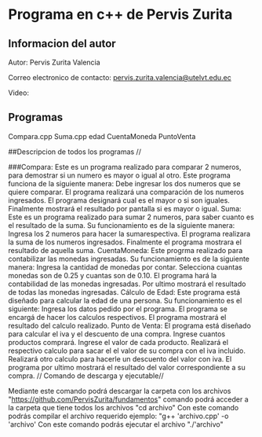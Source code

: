 # Programa en c++ de Pervis Zurita

## Informacion del autor
Autor: Pervis Zurita Valencia

Correo electronico de contacto: pervis.zurita.valencia@utelvt.edu.ec

Video:

## Programas
Compara.cpp
Suma.cpp 
edad
CuentaMoneda 
PuntoVenta

##Descripcion de todos los programas //

###Compara: 
Este es un programa realizado para comparar 2 numeros, para demostrar si un numero es mayor o igual al otro. Este programa funciona de la siguiente manera:
Debe ingresar los dos numeros que se quiere comparar.
El programa realizará una comparación de los numeros ingresados.
El programa designará cual es el mayor o si son iguales.
Finalmente mostrará el resultado por pantalla si es mayor o igual.
Suma: Este es un programa realizado para sumar 2 numeros, para saber cuanto es el resultado de la suma. Su funcionamiento es de la siguiente manera:
Ingresa los 2 numeros para hacer la sumarespectiva.
El programa realizara la suma de los numeros ingresados.
Finalmente el programa mostrara el resultado de aquella suma.
CuentaMoneda: Este progrma realizado para contabilizar las monedas ingresadas. Su funcionamiento es de la siguiente manera:
Ingresa la cantidad de monedas por contar.
Selecciona cuantas monedas son de 0.25 y cuantas son de 0.10.
El programa hará la contabilidad de las monedas ingresadas.
Por ultimo mostrará el resultado de todas las monedas ingresadas.
Cálculo de Edad: Este programa está diseñado para calcular la edad de una persona. Su funcionamiento es el siguiente:
Ingresa los datos pedido por el programa.
El programa se encargá de hacer los calculos respectivos.
El programa mostrará el resultado del calculo realizado.
Punto de Venta: El programa está diseñado para calcular el iva y el descuento de una compra.
Ingrese cuantos productos comprará.
Ingrese el valor de cada producto.
Realizará el respectivo calculo para sacar el el valor de su compra con el iva incluido.
Realizará otro calculo para hacerle un descuento del valor con iva.
El programa por ultimo mostrará el resultado del valor correspondiente a su compra.
// Comando de descarga y ejecutable//

Mediante este comando podrá descargar la carpeta con los archivos "https://github.com/PervisZurita/fundamentos"
comando podrá acceder a la carpeta que tiene todos los archivos "cd archivo"
Con este comando podrás compilar el archivo requerido ejemplo: "g++ 'archivo.cpp' -o 'archivo'
Con este comando podrás ejecutar el archivo "./'archivo"
